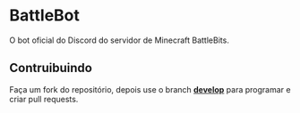 # BattleBot
O bot oficial do Discord do servidor de Minecraft BattleBits.
## Contruibuindo
Faça um fork do repositório, depois use o branch **[develop](https://github.com/battlebits/battle-bot/tree/develop)** para programar e criar pull requests.
